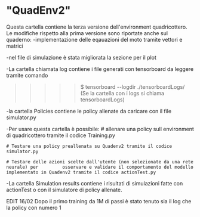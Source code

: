 # "QuadEnv2" 
Questa cartella contiene la terza versione dell'environment quadricottero. 
Le modifiche rispetto alla prima versione sono riportate anche sul quaderno:
-implementazione delle eqauazioni del moto tramite vettori e matrici

-nel file di simulazione è stata migliorata la sezione per il plot 

-La cartella chiamata log contiene i file generati con tensorboard da leggere tramite comando
>>>>> $ tensorboard --logdir ./tensorboardLogs/ (Se la cartella con i logs si chiama tensorboardLogs)

-la cartella Policies contiene le policy allenate da caricare con il file simulator.py

-Per usare questa cartella è possibile:
    # allenare una policy sull environment di quadricottero tramite il codice Training.py

    # Testare una policy preallenata su Quadenv2 tramite il codice simulator.py
    
    # Testare delle azioni scelte dall'utente (non selezionate da una rete neurale) per 	   	osservare e validare il comportamento del modello implementato in Quadenv2 tramite il codice actionTest.py
    
-La cartella Simulation results contiene i risultati di simulazioni fatte con actionTest o con il simulatore di policy allenate.
    
EDIT 16/02 
Dopo il primo training da 1M di passi è stato tenuto sia il log che la policy con numero 1
